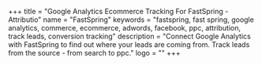 +++
title = "Google Analytics Ecommerce Tracking For FastSpring - Attributio"
name = "FastSpring"
keywords = "fastspring, fast spring, google analytics, commerce, ecommerce, adwords, facebook, ppc, attribution, track leads, conversion tracking"
description = "Connect Google Analytics with FastSpring to find out where your leads are coming from. Track leads from the source - from search to ppc."
logo = ""
+++
